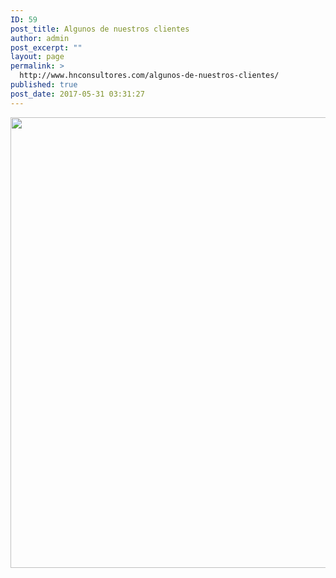 ```yaml
---
ID: 59
post_title: Algunos de nuestros clientes
author: admin
post_excerpt: ""
layout: page
permalink: >
  http://www.hnconsultores.com/algunos-de-nuestros-clientes/
published: true
post_date: 2017-05-31 03:31:27
---
```

<img src="http://www.hnconsultores.com/wp-content/uploads/2017/05/clientes1.png" alt="" width="1333" height="721" class="alignnone size-medium wp-image-61" />

<img src="http://www.hnconsultores.com/wp-content/uploads/2017/05/clientes2.png" alt="" />